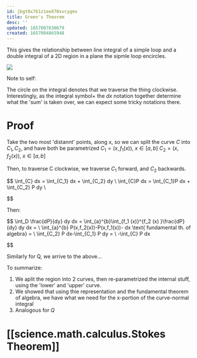 ```yaml
---
id: jbgt0x761z1ee870xvcygmx
title: Green's Theorem
desc: ''
updated: 1657007830679
created: 1657004865948
---
```



This gives the relationship between line integral of a simple loop and a double integral of a 2D region in a plane the sipmle loop encircles.



![](/assets/images/2022-07-05-09-14-11.png)

 Note to self:

 The circle on the integral denotes that we traverse the thing clockwise. Interestingly, as the integral symbol+ the $dx$ notation together determine what the 'sum' is taken over, we can expect some tricky notations there.

 # Proof

Take the two most 'distannt' points, along x, so we can split the curve $C$ into $C_1,C_2$, and have both be parametrized 
$C_1 = (x,f_1(x))$, $x\in[a,b]$
$C_2 = (x,f_2(x))$, $x\in[a,b]$

Then, to traverse C clockwise, we traverse $C_1$ forward, and $C_2$ backwards.

$$
\int_{C} dx = \int_{C_1} dx + \int_{C_2}  dy
\\
\int_{C}P dx = \int_{C_1}P dx + \int_{C_2} P dy
\\

$$

Then:

$$
\int_D \frac{dP}{dy} dy dx =  \int_{a}^{b}\int_{f_1 (x)}^{f_2 (x) }\frac{dP}{dy} dy dx = \\ 
\int_{a}^{b} P(x,f_2(x))-P(x,f_1(x))- dx \text{ fundamental th. of algebra} = \\
\int_{C_2} P dx-\int_{C_1} P dy  = \\
-\int_{C} P dx

$$

Similarly for Q, we arrive to the above...

To summarize:

1. We aplit the region into 2 curves, then re-parametrized the internal stuff, using the 'lower' and 'upper' curve.
2. We showed that using thie representation and the fundamental theorem of algebra, we have what we need for the x-portion of the curve-normal integral
3. Analogous for $Q$




# [[science.math.calculus.Stokes Theorem]]



